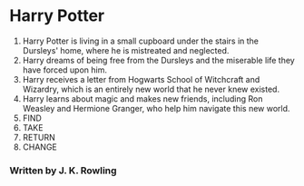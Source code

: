 # Harry Potter 

1. Harry Potter is living in a small cupboard under the stairs in the Dursleys' home, where he is mistreated and neglected.
2. Harry dreams of being free from the Dursleys and the miserable life they have forced upon him.
3. Harry receives a letter from Hogwarts School of Witchcraft and Wizardry, which is an entirely new world that he never knew existed.
4. Harry learns about magic and makes new friends, including Ron Weasley and Hermione Granger, who help him navigate this new world.
5. FIND
6. TAKE
7. RETURN
8. CHANGE

### Written by J. K. Rowling